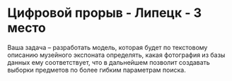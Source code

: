 # Цифровой прорыв - Липецк - 3 место

Ваша задача – разработать модель, которая будет по текстовому
описанию музейного экспоната определять, какая фотография из базы
данных ему соответствует, что в дальнейшем позволит создавать выборки
предметов по более гибким параметрам поиска.
